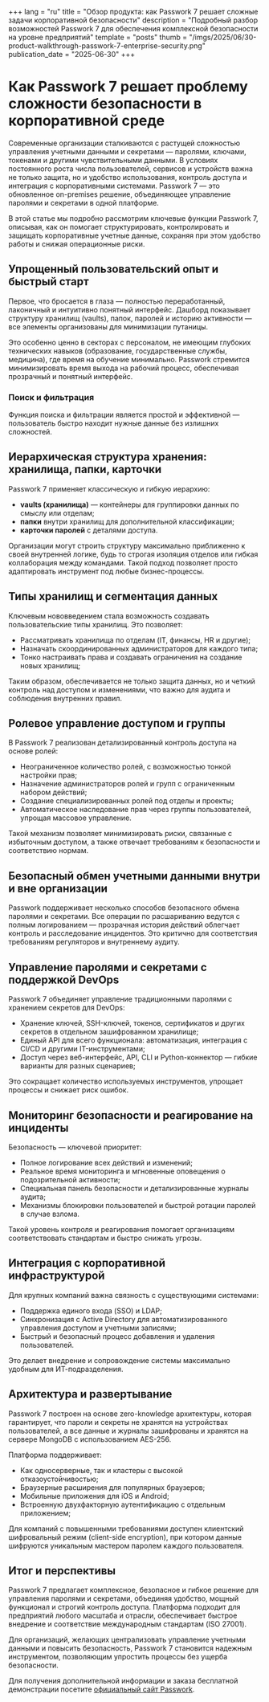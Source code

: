 +++
lang = "ru"
title = "Обзор продукта: как Passwork 7 решает сложные задачи корпоративной безопасности"
description = "Подробный разбор возможностей Passwork 7 для обеспечения комплексной безопасности на уровне предприятий"
template = "posts"
thumb = "/imgs/2025/06/30-product-walkthrough-passwork-7-enterprise-security.png"
publication_date = "2025-06-30"
+++

# Как Passwork 7 решает проблему сложности безопасности в корпоративной среде

Современные организации сталкиваются с растущей сложностью управления учетными данными и секретами — паролями, ключами, токенами и другими чувствительными данными. В условиях постоянного роста числа пользователей, сервисов и устройств важна не только защита, но и удобство использования, контроль доступа и интеграция с корпоративными системами. Passwork 7 — это обновленное on-premises решение, объединяющее управление паролями и секретами в одной платформе.

В этой статье мы подробно рассмотрим ключевые функции Passwork 7, описывая, как он помогает структурировать, контролировать и защищать корпоративные учетные данные, сохраняя при этом удобство работы и снижая операционные риски.


## Упрощенный пользовательский опыт и быстрый старт

Первое, что бросается в глаза — полностью переработанный, лаконичный и интуитивно понятный интерфейс. Дашборд показывает структуру хранилищ (vaults), папок, паролей и историю активности — все элементы организованы для минимизации путаницы. 

Это особенно ценно в секторах с персоналом, не имеющим глубоких технических навыков (образование, государственные службы, медицина), где время на обучение минимально. Passwork стремится минимизировать время выхода на рабочий процесс, обеспечивая прозрачный и понятный интерфейс.

### Поиск и фильтрация

Функция поиска и фильтрации является простой и эффективной — пользователь быстро находит нужные данные без излишних сложностей.


## Иерархическая структура хранения: хранилища, папки, карточки

Passwork 7 применяет классическую и гибкую иерархию:

- **vaults (хранилища)** — контейнеры для группировки данных по смыслу или отделам;
- **папки** внутри хранилищ для дополнительной классификации;
- **карточки паролей** с деталями доступа.

Организации могут строить структуру максимально приближенно к своей внутренней логике, будь то строгая изоляция отделов или гибкая коллаборация между командами. Такой подход позволяет просто адаптировать инструмент под любые бизнес-процессы.


## Типы хранилищ и сегментация данных

Ключевым нововведением стала возможность создавать пользовательские типы хранилищ. Это позволяет:

- Рассматривать хранилища по отделам (IT, финансы, HR и другие);
- Назначать скоординированных администраторов для каждого типа;
- Тонко настраивать права и создавать ограничения на создание новых хранилищ;

Таким образом, обеспечивается не только защита данных, но и четкий контроль над доступом и изменениями, что важно для аудита и соблюдения внутренних правил.


## Ролевое управление доступом и группы

В Passwork 7 реализован детализированный контроль доступа на основе ролей:

- Неограниченное количество ролей, с возможностью тонкой настройки прав;
- Назначение администраторов ролей и групп с ограниченным набором действий;
- Создание специализированных ролей под отделы и проекты;
- Автоматическое наследование прав через группы пользователей, упрощая массовое управление.

Такой механизм позволяет минимизировать риски, связанные с избыточным доступом, а также отвечает требованиям к безопасности и соответствию нормам.


## Безопасный обмен учетными данными внутри и вне организации

Passwork поддерживает несколько способов безопасного обмена паролями и секретами. Все операции по расшариванию ведутся с полным логированием — прозрачная история действий облегчает контроль и расследование инцидентов. Это критично для соответствия требованиям регуляторов и внутреннему аудиту.


## Управление паролями и секретами с поддержкой DevOps

Passwork 7 объединяет управление традиционными паролями с хранением секретов для DevOps:

- Хранение ключей, SSH-ключей, токенов, сертификатов и других секретов в отдельном зашифрованном хранилище;
- Единый API для всего функционала: автоматизация, интеграция с CI/CD и другими IT-инструментами;
- Доступ через веб-интерфейс, API, CLI и Python-коннектор — гибкие варианты для разных сценариев;

Это сокращает количество используемых инструментов, упрощает процессы и снижает риск ошибок.


## Мониторинг безопасности и реагирование на инциденты

Безопасность — ключевой приоритет:

- Полное логирование всех действий и изменений;
- Реальное время мониторинга и мгновенные оповещения о подозрительной активности;
- Специальная панель безопасности и детализированные журналы аудита;
- Механизмы блокировки пользователей и быстрой ротации паролей в случае взлома.

Такой уровень контроля и реагирования помогает организациям соответствовать стандартам и быстро снижать угрозы.


## Интеграция с корпоративной инфраструктурой

Для крупных компаний важна связность с существующими системами:

- Поддержка единого входа (SSO) и LDAP;
- Синхронизация с Active Directory для автоматизированного управления доступом и учетными записями;
- Быстрый и безопасный процесс добавления и удаления пользователей.

Это делает внедрение и сопровождение системы максимально удобным для ИТ-подразделения.


## Архитектура и развертывание

Passwork 7 построен на основе zero-knowledge архитектуры, которая гарантирует, что пароли и секреты не хранятся на устройствах пользователей, а все данные и журналы зашифрованы и хранятся на сервере MongoDB с использованием AES-256. 

Платформа поддерживает:

- Как односерверные, так и кластеры с высокой отказоустойчивостью;
- Браузерные расширения для популярных браузеров;
- Мобильные приложения для iOS и Android;
- Встроенную двухфакторную аутентификацию с отдельным приложением;

Для компаний с повышенными требованиями доступен клиентский шифровальный режим (client-side encryption), при котором данные шифруются уникальным мастером паролем каждого пользователя.


## Итог и перспективы

Passwork 7 предлагает комплексное, безопасное и гибкое решение для управления паролями и секретами, объединяя удобство, мощный функционал и строгий контроль доступа. Платформа подходит для предприятий любого масштаба и отрасли, обеспечивает быстрое внедрение и соответствие международным стандартам (ISO 27001).

Для организаций, желающих централизовать управление учетными данными и повысить безопасность, Passwork 7 становится надежным инструментом, позволяющим упростить процессы без ущерба безопасности.

Для получения дополнительной информации и заказа бесплатной демонстрации посетите [официальный сайт Passwork](https://passwork.pro).
